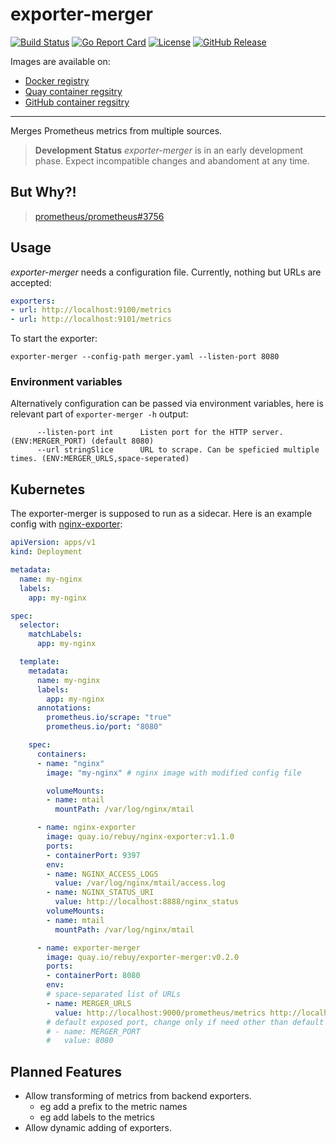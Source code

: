 # exporter-merger

[![Build Status](https://github.com/jkreileder/exporter-merger/workflows/build/badge.svg)](https://github.com/jkreileder/exporter-merger/actions?query=workflow%3Abuild)
[![Go Report Card](https://goreportcard.com/badge/github.com/jkreileder/exporter-merger)](https://goreportcard.com/report/github.com/jkreileder/exporter-merger)
[![License](https://img.shields.io/github/license/jkreileder/exporter-merger.svg)](LICENSE)
[![GitHub Release](https://img.shields.io/github/release/jkreileder/exporter-merger.svg)](https://github.com/jkreileder/exporter-merger/releases/latest)

Images are available on:

* [Docker registry](https://hub.docker.com/r/jkreileder/exporter-merger)
* [Quay container regsitry](https://quay.io/repository/jkreileder/exporter-merger)
* [GitHub container regsitry](https://github.com/jkreileder/exporter-merger/pkgs/container/exporter-merger)

---

Merges Prometheus metrics from multiple sources.

> **Development Status** *exporter-merger* is in an early development phase.
> Expect incompatible changes and abandoment at any time.

## But Why?!

> [prometheus/prometheus#3756](https://github.com/prometheus/prometheus/issues/3756)

## Usage

*exporter-merger* needs a configuration file. Currently, nothing but URLs are accepted:

```yaml
exporters:
- url: http://localhost:9100/metrics
- url: http://localhost:9101/metrics
```

To start the exporter:

```
exporter-merger --config-path merger.yaml --listen-port 8080
```

### Environment variables

Alternatively configuration can be passed via environment variables, here is relevant part of `exporter-merger -h` output:
```
      --listen-port int      Listen port for the HTTP server. (ENV:MERGER_PORT) (default 8080)
      --url stringSlice      URL to scrape. Can be speficied multiple times. (ENV:MERGER_URLS,space-seperated)

```

## Kubernetes

The exporter-merger is supposed to run as a sidecar. Here is an example config with [nginx-exporter](https://github.com/rebuy-de/nginx-exporter):

```yaml
apiVersion: apps/v1
kind: Deployment

metadata:
  name: my-nginx
  labels:
    app: my-nginx

spec:
  selector:
    matchLabels:
      app: my-nginx

  template:
    metadata:
      name: my-nginx
      labels:
        app: my-nginx
      annotations:
        prometheus.io/scrape: "true"
        prometheus.io/port: "8080"

    spec:
      containers:
      - name: "nginx"
        image: "my-nginx" # nginx image with modified config file

        volumeMounts:
        - name: mtail
          mountPath: /var/log/nginx/mtail

      - name: nginx-exporter
        image: quay.io/rebuy/nginx-exporter:v1.1.0
        ports:
        - containerPort: 9397
        env:
        - name: NGINX_ACCESS_LOGS
          value: /var/log/nginx/mtail/access.log
        - name: NGINX_STATUS_URI
          value: http://localhost:8888/nginx_status
        volumeMounts:
        - name: mtail
          mountPath: /var/log/nginx/mtail

      - name: exporter-merger
        image: quay.io/rebuy/exporter-merger:v0.2.0
        ports:
        - containerPort: 8080
        env:
        # space-separated list of URLs
        - name: MERGER_URLS
          value: http://localhost:9000/prometheus/metrics http://localhost:9397/metrics
        # default exposed port, change only if need other than default 8080
        # - name: MERGER_PORT
        #   value: 8080
```

## Planned Features

* Allow transforming of metrics from backend exporters.
  * eg add a prefix to the metric names
  * eg add labels to the metrics
* Allow dynamic adding of exporters.
